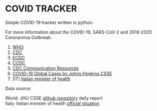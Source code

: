 # COVID TRACKER
Simple COVID-19 tracker written in python.

For more information about the COVID-19, SARS-CoV-2 and 2019-2020 Coronavirus Outbreak:
1. [WHO](https://www.who.int/emergencies/diseases/novel-coronavirus-2019)
2. [CDC](https://www.cdc.gov/coronavirus/2019-nCoV/)
3. [ECDC](https://www.ecdc.europa.eu/en/novel-coronavirus-china)
4. [CCDC](http://www.chinacdc.cn/en/COVID19/)
5. [CDC Communication Resources](https://www.cdc.gov/coronavirus/2019-ncov/communication/index.html)
6. [COVID-19 Global Cases by Johns Hopkins CSSE](https://gisanddata.maps.arcgis.com/apps/opsdashboard/index.html#/bda7594740fd40299423467b48e9ecf6)
7. [IT] [Italian minister of health](http://www.salute.gov.it/nuovocoronavirus)

Data source:

World: JHU CSSE [github repository](https://github.com/CSSEGISandData/COVID-19) daily report <br />
Italy: Italian minister of health [official situation](https://bit.ly/2PsV33c)
